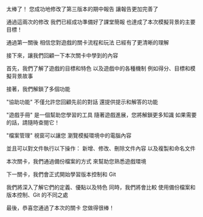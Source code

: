 太棒了！
您成功地修改了第三版本的期中報告
讓報告更加完善了

通過這兩次的修改
我們已經成功準備好了課堂簡報
也達成了本次模擬背景的主要目標！

通過第一關後
相信您對遊戲的關卡流程和玩法
已經有了更清晰的理解

接下來，讓我們回顧一下本次關卡中學到的內容

首先，我們了解了遊戲的目標和特色
以及遊戲中的各種機制
例如得分、目標和模擬背景故事

接著，我們解鎖了多個功能

"協助功能" 不僅允許您回顧先前的對話
還提供提示和解答的功能

"遊戲手冊" 是一個幫助您學習的工具
隨著遊戲進展，您將解鎖更多知識
如果需要的話，請隨時查閱它！

"檔案管理" 視窗可以讓您
瀏覽模擬環境中的電腦內容

並且可以對文件執行以下操作：
新增、修改、刪除文件內容
以及複製和命名文件

本次關卡，我們通過備份檔案的方式
來幫助您熟悉遊戲環境

下一關卡，我們會正式開始學習版本控制和 Git

我們將深入了解它們的定義、優點以及特色
同時，我們將會比較
使用備份檔案和版本控制、Git 的不同之處

最後，恭喜您通過了本次的關卡
您做得很棒！

